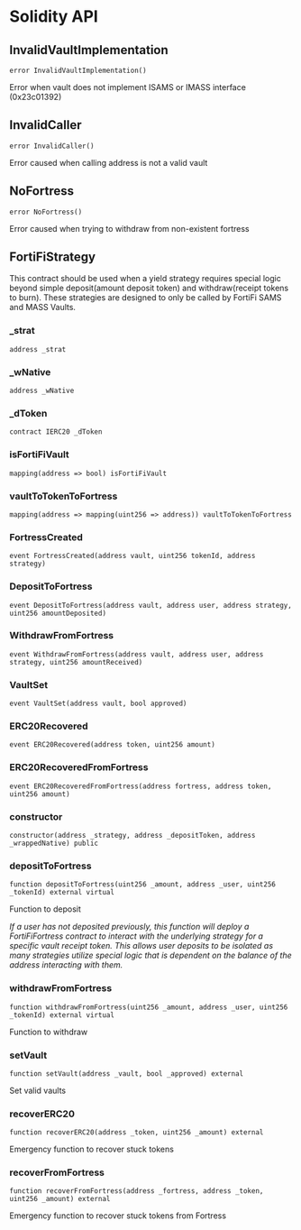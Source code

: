 # Solidity API

## InvalidVaultImplementation

```solidity
error InvalidVaultImplementation()
```

Error when vault does not implement ISAMS or IMASS interface (0x23c01392)

## InvalidCaller

```solidity
error InvalidCaller()
```

Error caused when calling address is not a valid vault

## NoFortress

```solidity
error NoFortress()
```

Error caused when trying to withdraw from non-existent fortress

## FortiFiStrategy

This contract should be used when a yield strategy requires special logic beyond
simple deposit(amount deposit token) and withdraw(receipt tokens to burn). These strategies
are designed to only be called by FortiFi SAMS and MASS Vaults.

### _strat

```solidity
address _strat
```

### _wNative

```solidity
address _wNative
```

### _dToken

```solidity
contract IERC20 _dToken
```

### isFortiFiVault

```solidity
mapping(address => bool) isFortiFiVault
```

### vaultToTokenToFortress

```solidity
mapping(address => mapping(uint256 => address)) vaultToTokenToFortress
```

### FortressCreated

```solidity
event FortressCreated(address vault, uint256 tokenId, address strategy)
```

### DepositToFortress

```solidity
event DepositToFortress(address vault, address user, address strategy, uint256 amountDeposited)
```

### WithdrawFromFortress

```solidity
event WithdrawFromFortress(address vault, address user, address strategy, uint256 amountReceived)
```

### VaultSet

```solidity
event VaultSet(address vault, bool approved)
```

### ERC20Recovered

```solidity
event ERC20Recovered(address token, uint256 amount)
```

### ERC20RecoveredFromFortress

```solidity
event ERC20RecoveredFromFortress(address fortress, address token, uint256 amount)
```

### constructor

```solidity
constructor(address _strategy, address _depositToken, address _wrappedNative) public
```

### depositToFortress

```solidity
function depositToFortress(uint256 _amount, address _user, uint256 _tokenId) external virtual
```

Function to deposit

_If a user has not deposited previously, this function will deploy a FortiFiFortress contract
to interact with the underlying strategy for a specific vault receipt token. This allows user deposits to be isolated
as many strategies utilize special logic that is dependent on the balance of the address interacting with them._

### withdrawFromFortress

```solidity
function withdrawFromFortress(uint256 _amount, address _user, uint256 _tokenId) external virtual
```

Function to withdraw

### setVault

```solidity
function setVault(address _vault, bool _approved) external
```

Set valid vaults

### recoverERC20

```solidity
function recoverERC20(address _token, uint256 _amount) external
```

Emergency function to recover stuck tokens

### recoverFromFortress

```solidity
function recoverFromFortress(address _fortress, address _token, uint256 _amount) external
```

Emergency function to recover stuck tokens from Fortress

